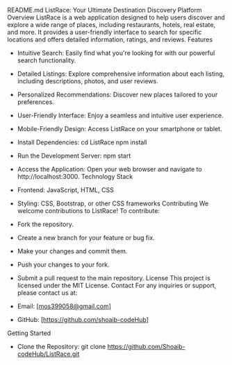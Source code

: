 README.md
ListRace: Your Ultimate Destination Discovery Platform
Overview
ListRace is a web application designed to help users discover and explore a wide range of places, including restaurants, hotels, real estate, and more. It provides a user-friendly interface to search for specific locations and offers detailed information, ratings, and reviews.
Features
 * Intuitive Search: Easily find what you're looking for with our powerful search functionality.
 * Detailed Listings: Explore comprehensive information about each listing, including descriptions, photos, and user reviews.
 * Personalized Recommendations: Discover new places tailored to your preferences.
 * User-Friendly Interface: Enjoy a seamless and intuitive user experience.
 * Mobile-Friendly Design: Access ListRace on your smartphone or tablet.


 * Install Dependencies:
   cd ListRace
npm install

 * Run the Development Server:
   npm start

 * Access the Application:
   Open your web browser and navigate to http://localhost:3000.
Technology Stack
 * Frontend: JavaScript, HTML, CSS
 * Styling: CSS, Bootstrap, or other CSS frameworks
Contributing
We welcome contributions to ListRace! To contribute:
 * Fork the repository.
 * Create a new branch for your feature or bug fix.
 * Make your changes and commit them.
 * Push your changes to your fork.
 * Submit a pull request to the main repository.
License
This project is licensed under the MIT License.
Contact
For any inquiries or support, please contact us at:
 * Email: [mos399058@gmail.com]
 * GitHub: [https://github.com/shoaib-codeHub]


 Getting Started
 * Clone the Repository:
   git clone https://github.com/Shoaib-codeHub/ListRace.git
 